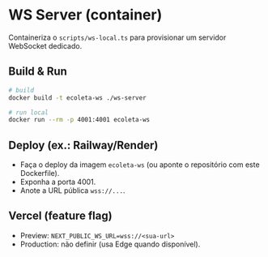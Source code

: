 # WS Server (container)

Containeriza o `scripts/ws-local.ts` para provisionar um servidor WebSocket dedicado.

## Build & Run

```bash
# build
docker build -t ecoleta-ws ./ws-server

# run local
docker run --rm -p 4001:4001 ecoleta-ws
```

## Deploy (ex.: Railway/Render)

- Faça o deploy da imagem `ecoleta-ws` (ou aponte o repositório com este Dockerfile).
- Exponha a porta 4001.
- Anote a URL pública `wss://...`.

## Vercel (feature flag)

- Preview: `NEXT_PUBLIC_WS_URL=wss://<sua-url>`
- Production: não definir (usa Edge quando disponível).
